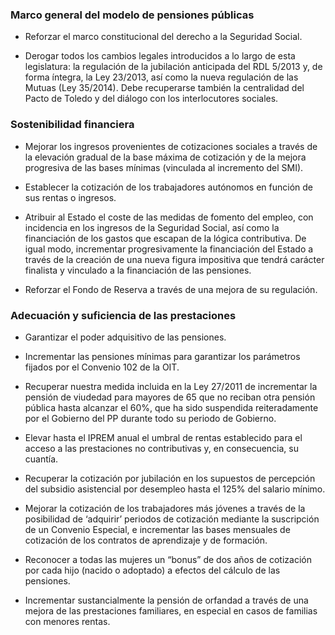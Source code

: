 
### Marco general del modelo de pensiones públicas

- Reforzar el marco constitucional del derecho a la Seguridad Social.

- Derogar todos los cambios legales introducidos a lo largo de esta legislatura:
la regulación de la jubilación anticipada del RDL 5/2013 y, de forma íntegra, la
 Ley 23/2013, así como la nueva regulación de las Mutuas (Ley 35/2014). Debe
recuperarse también la centralidad del Pacto de Toledo y del diálogo con los
interlocutores sociales.

### Sostenibilidad financiera

- Mejorar los ingresos provenientes de cotizaciones sociales a través de la
elevación gradual de la base máxima de cotización y de la mejora progresiva de
las bases mínimas (vinculada al incremento del SMI).

- Establecer la cotización de los trabajadores autónomos en función de sus rentas
o ingresos.

- Atribuir al Estado el coste de las medidas de fomento del empleo, con incidencia
en los ingresos de la Seguridad Social, así como la financiación de los gastos que
escapan de la lógica contributiva. De igual modo, incrementar progresivamente
la financiación del Estado a través de la creación de una nueva figura impositiva
que tendrá carácter finalista y vinculado a la financiación de las pensiones.

- Reforzar el Fondo de Reserva a través de una mejora de su regulación.

### Adecuación y suficiencia de las prestaciones

- Garantizar el poder adquisitivo de las pensiones.

- Incrementar las pensiones mínimas para garantizar los parámetros fijados por
el Convenio 102 de la OIT.

- Recuperar nuestra medida incluida en la Ley 27/2011 de incrementar la pensión
de viudedad para mayores de 65 que no reciban otra pensión pública hasta
alcanzar el 60%, que ha sido suspendida reiteradamente por el Gobierno del PP
durante todo su periodo de Gobierno.

- Elevar hasta el IPREM anual el umbral de rentas establecido para el acceso a
las prestaciones no contributivas y, en consecuencia, su cuantía.

- Recuperar la cotización por jubilación en los supuestos de percepción del
subsidio asistencial por desempleo hasta el 125% del salario mínimo.

- Mejorar la cotización de los trabajadores más jóvenes a través de la posibilidad
de ‘adquirir’ periodos de cotización mediante la suscripción de un Convenio
Especial, e incrementar las bases mensuales de cotización de los contratos de
aprendizaje y de formación.

- Reconocer a todas las mujeres un “bonus” de dos años de cotización por cada
hijo (nacido o adoptado) a efectos del cálculo de las pensiones.

- Incrementar sustancialmente la pensión de orfandad a través de una mejora
de las prestaciones familiares, en especial en casos de familias con menores
rentas.

